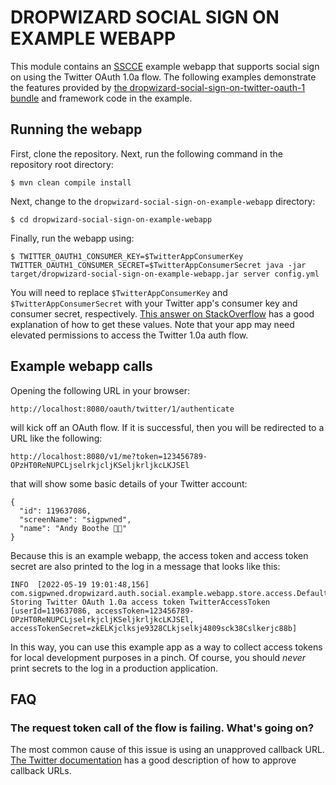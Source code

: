 # DROPWIZARD SOCIAL SIGN ON EXAMPLE WEBAPP

This module contains an [SSCCE](http://sscce.org/) example webapp that supports social sign on using the Twitter OAuth 1.0a flow. The following examples demonstrate the features provided by [the dropwizard-social-sign-on-twitter-oauth-1 bundle](https://github.com/sigpwned/dropwizard-social-sign-on-module/tree/main/dropwizard-social-sign-on-twitter-oauth-1) and framework code in the example.

## Running the webapp

First, clone the repository. Next, run the following command in the repository root directory:

    $ mvn clean compile install

Next, change to the `dropwizard-social-sign-on-example-webapp` directory:

    $ cd dropwizard-social-sign-on-example-webapp

Finally, run the webapp using:

    $ TWITTER_OAUTH1_CONSUMER_KEY=$TwitterAppConsumerKey TWITTER_OAUTH1_CONSUMER_SECRET=$TwitterAppConsumerSecret java -jar target/dropwizard-social-sign-on-example-webapp.jar server config.yml

You will need to replace `$TwitterAppConsumerKey` and `$TwitterAppConsumerSecret` with your Twitter app's consumer key and consumer secret, respectively. [This answer on StackOverflow](https://stackoverflow.com/a/6875024/2103602) has a good explanation of how to get these values. Note that your app may need elevated permissions to access the Twitter 1.0a auth flow.

## Example webapp calls

Opening the following URL in your browser:

    http://localhost:8080/oauth/twitter/1/authenticate

will kick off an OAuth flow. If it is successful, then you will be redirected to a URL like the following:

    http://localhost:8080/v1/me?token=123456789-OPzHT0ReNUPCLjselrkjcljKSeljkrljkcLKJSEl

that will show some basic details of your Twitter account:

    {
      "id": 119637086,
      "screenName": "sigpwned",
      "name": "Andy Boothe 👨‍💻"
    }

Because this is an example webapp, the access token and access token secret are also printed to the log in a message that looks like this:

    INFO  [2022-05-19 19:01:48,156] com.sigpwned.dropwizard.auth.social.example.webapp.store.access.DefaultAccessTokenStore: Storing Twitter OAuth 1.0a access token TwitterAccessToken [userId=119637086, accessToken=123456789-OPzHT0ReNUPCLjselrkjcljKSeljkrljkcLKJSEl, accessTokenSecret=zkELKjclksje9328CLkjselkj4809sck38Cslkerjc88b]

In this way, you can use this example app as a way to collect access tokens for local development purposes in a pinch. Of course, you should *never* print secrets to the log in a production application.

## FAQ

### The request token call of the flow is failing. What's going on?

The most common cause of this issue is using an unapproved callback URL. [The Twitter documentation](https://developer.twitter.com/en/docs/apps/callback-urls) has a good description of how to approve callback URLs.